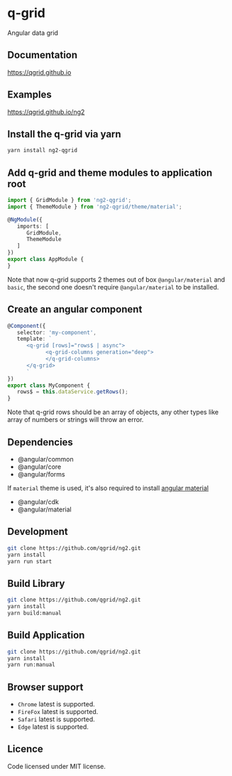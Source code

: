 # q-grid
Angular data grid

## Documentation
https://qgrid.github.io

## Examples
https://qgrid.github.io/ng2

## Install the q-grid via yarn

```bash
yarn install ng2-qgrid
```

## Add q-grid and theme modules to application root

```typescript
import { GridModule } from 'ng2-qgrid';
import { ThemeModule } from 'ng2-qgrid/theme/material';

@NgModule({
   imports: [
      GridModule,
      ThemeModule
   ]
})
export class AppModule {
}
```
Note that now q-grid supports 2 themes out of box `@angular/material` and `basic`, the second one doesn't require `@angular/material` to be installed.

## Create an angular component

```typescript
@Component({
   selector: 'my-component',
   template: `
      <q-grid [rows]="rows$ | async">
            <q-grid-columns generation="deep">
            </q-grid-columns>
      </q-grid>
      `
})
export class MyComponent {
   rows$ = this.dataService.getRows();
}
```

Note that q-grid rows should be an array of objects, any other types like array of numbers or strings will throw an error.

## Dependencies

*  @angular/common
*  @angular/core
*  @angular/forms

If `material` theme is used, it's also required to install [angular material](https://material.angular.io/)

* @angular/cdk
* @angular/material

## Development

```bash
git clone https://github.com/qgrid/ng2.git
yarn install
yarn run start
```

## Build Library
```bash
git clone https://github.com/qgrid/ng2.git
yarn install
yarn build:manual
```

## Build Application
```bash
git clone https://github.com/qgrid/ng2.git
yarn install
yarn run:manual
```

## Browser support

* `Chrome` latest is supported.
* `FireFox` latest is supported.
* `Safari` latest is supported.
* `Edge` latest is supported.

## Licence

Code licensed under MIT license.
